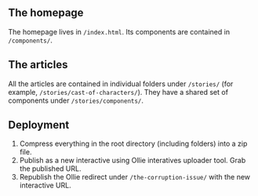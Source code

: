 ## The homepage
The homepage lives in `/index.html`. Its components are contained in `/components/`.

## The articles
All the articles are contained in individual folders under `/stories/` (for example, `/stories/cast-of-characters/`). They have a shared set of components under `/stories/components/`.

## Deployment
1. Compress everything in the root directory (including folders) into a zip file. 
2. Publish as a new interactive using Ollie interatives uploader tool. Grab the published URL.
3. Republish the Ollie redirect under `/the-corruption-issue/` with the new interactive URL.
